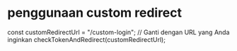 
# penggunaan custom redirect
const customRedirectUrl = "/custom-login"; // Ganti dengan URL yang Anda inginkan
checkTokenAndRedirect(customRedirectUrl);